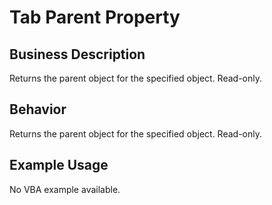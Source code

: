 # Tab Parent Property

## Business Description
Returns the parent object for the specified object. Read-only.

## Behavior
Returns the parent object for the specified object. Read-only.

## Example Usage
No VBA example available.